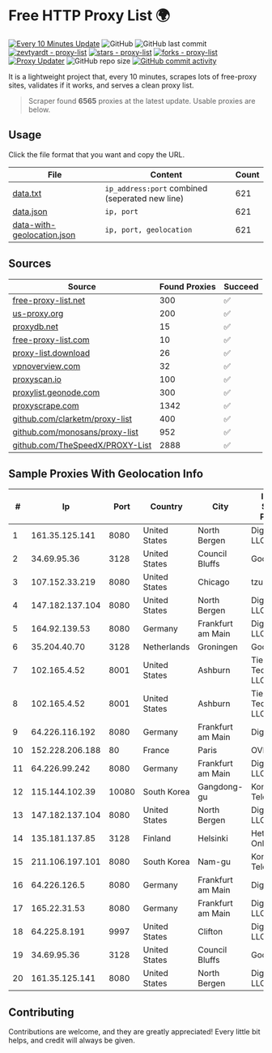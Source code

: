 
# Free HTTP Proxy List 🌍

[![Every 10 Minutes Update](https://github.com/mertguvencli/http-proxy-list/actions/workflows/main.yml/badge.svg?branch=main)](https://github.com/mertguvencli/http-proxy-list/actions/workflows/main.yml)
![GitHub](https://img.shields.io/github/license/mertguvencli/http-proxy-list)
![GitHub last commit](https://img.shields.io/github/last-commit/mertguvencli/http-proxy-list)
[![zevtyardt - proxy-list](https://img.shields.io/static/v1?label=zevtyardt&message=proxy-list&color=blue&logo=github)](https://github.com/zevtyardt/proxy-list "Go to GitHub repo")
[![stars - proxy-list](https://img.shields.io/github/stars/zevtyardt/proxy-list?style=social)](https://github.com/zevtyardt/proxy-list)
[![forks - proxy-list](https://img.shields.io/github/forks/zevtyardt/proxy-list?style=social)](https://github.com/zevtyardt/proxy-list)
[![Proxy Updater](https://github.com/zevtyardt/proxy-list/workflows/Proxy%20Updater/badge.svg)](https://github.com/zevtyardt/proxy-list/actions?query=workflow:"Proxy+Updater")
![GitHub repo size](https://img.shields.io/github/repo-size/zevtyardt/proxy-list)
[![GitHub commit activity](https://img.shields.io/github/commit-activity/m/zevtyardt/proxy-list?logo=commits)](https://github.com/zevtyardt/proxy-list/commits/main)

It is a lightweight project that, every 10 minutes, scrapes lots of free-proxy sites, validates if it works, and serves a clean proxy list.

> Scraper found **6565** proxies at the latest update. Usable proxies are below.

## Usage

Click the file format that you want and copy the URL.

|File|Content|Count|
|----|-------|-----|
|[data.txt](https://raw.githubusercontent.com/mertguvencli/http-proxy-list/main/proxy-list/data.txt)|`ip_address:port` combined (seperated new line)|621|
|[data.json](https://raw.githubusercontent.com/mertguvencli/http-proxy-list/main/proxy-list/data.json)|`ip, port`|621|
|[data-with-geolocation.json](https://raw.githubusercontent.com/mertguvencli/http-proxy-list/main/proxy-list/data-with-geolocation.json)|`ip, port, geolocation`|621|

## Sources

|Source|Found Proxies|Succeed|
|------|-------------|-------|
|[free-proxy-list.net](https://free-proxy-list.net)|300|✅|
|[us-proxy.org](https://www.us-proxy.org)|200|✅|
|[proxydb.net](http://proxydb.net)|15|✅|
|[free-proxy-list.com](https://free-proxy-list.com/?page=&port=&type%5B%5D=http&type%5B%5D=https&up_time=0&search=Search)|10|✅|
|[proxy-list.download](https://www.proxy-list.download/HTTP)|26|✅|
|[vpnoverview.com](https://vpnoverview.com/privacy/anonymous-browsing/free-proxy-servers)|32|✅|
|[proxyscan.io](https://www.proxyscan.io)|100|✅|
|[proxylist.geonode.com](https://proxylist.geonode.com/api/proxy-list?limit=300&page=1&sort_by=lastChecked&sort_type=desc&protocols=http,https)|300|✅|
|[proxyscrape.com](https://api.proxyscrape.com/v2/?request=displayproxies&protocol=http&timeout=10000&country=all&ssl=all&anonymity=all)|1342|✅|
|[github.com/clarketm/proxy-list](https://raw.githubusercontent.com/clarketm/proxy-list/master/proxy-list-raw.txt)|400|✅|
|[github.com/monosans/proxy-list](https://raw.githubusercontent.com/monosans/proxy-list/main/proxies/http.txt)|952|✅|
|[github.com/TheSpeedX/PROXY-List](https://raw.githubusercontent.com/TheSpeedX/PROXY-List/master/http.txt)|2888|✅|


## Sample Proxies With Geolocation Info

|#|Ip|Port|Country|City|Internet Service Provider|
|-|--|----|-------|----|-------------------------|
|1|161.35.125.141|8080|United States|North Bergen|DigitalOcean, LLC|
|2|34.69.95.36|3128|United States|Council Bluffs|Google LLC|
|3|107.152.33.219|8080|United States|Chicago|tzulo, inc.|
|4|147.182.137.104|8080|United States|North Bergen|DigitalOcean, LLC|
|5|164.92.139.53|8080|Germany|Frankfurt am Main|DigitalOcean, LLC|
|6|35.204.40.70|3128|Netherlands|Groningen|Google LLC|
|7|102.165.4.52|8001|United States|Ashburn|Tier.Net Technologies LLC|
|8|102.165.4.52|8001|United States|Ashburn|Tier.Net Technologies LLC|
|9|64.226.116.192|8080|Germany|Frankfurt am Main|DigitalOcean|
|10|152.228.206.188|80|France|Paris|OVH SAS|
|11|64.226.99.242|8080|Germany|Frankfurt am Main|DigitalOcean, LLC|
|12|115.144.102.39|10080|South Korea|Gangdong-gu|Korea Telecom|
|13|147.182.137.104|8080|United States|North Bergen|DigitalOcean, LLC|
|14|135.181.137.85|3128|Finland|Helsinki|Hetzner Online GmbH|
|15|211.106.197.101|8080|South Korea|Nam-gu|Korea Telecom|
|16|64.226.126.5|8080|Germany|Frankfurt am Main|DigitalOcean|
|17|165.22.31.53|8080|Germany|Frankfurt am Main|DigitalOcean, LLC|
|18|64.225.8.191|9997|United States|Clifton|DigitalOcean, LLC|
|19|34.69.95.36|3128|United States|Council Bluffs|Google LLC|
|20|161.35.125.141|8080|United States|North Bergen|DigitalOcean, LLC|



## Contributing

Contributions are welcome, and they are greatly appreciated! Every
little bit helps, and credit will always be given.

